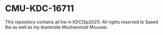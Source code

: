 # CMU-KDC-16711
This repository contains all hw in KDC(Sp2021). All rights reserved to Saeed Bai as well as my teammate Mouhammad Mousaei.
